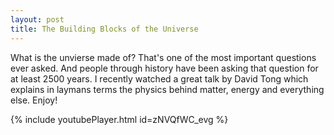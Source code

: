 ```yaml
---
layout: post
title: The Building Blocks of the Universe
---
```


What is the unvierse made of? That's one of the most important questions ever asked. And people through history have been asking that question for at least 2500 years. I recently watched a great talk by David Tong which explains in laymans terms the physics behind matter, energy and everything else. Enjoy!


{% include youtubePlayer.html id=zNVQfWC_evg %}
